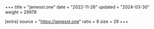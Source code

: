 +++
title = "jamesst.one"
date = "2022-11-26"
updated = "2024-03-30"
weight = 29978

[extra]
source = "https://jamesst.one"
ratio = 8
size = 29
+++
